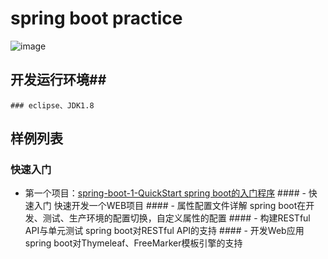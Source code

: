 # spring boot practice
![image](https://github.com/timebusker/spring-boot/raw/master/static/spring-boot.png?raw=true)
## 开发运行环境##
    ### eclipse、JDK1.8

## 样例列表
### 快速入门	
- 第一个项目：[spring-boot-1-QuickStart spring boot的入门程序](http://blog.didispace.com/springbootexception/)
			#### - 快速入门                    快速开发一个WEB项目
			#### - 属性配置文件详解            spring boot在开发、测试、生产环境的配置切换，自定义属性的配置
			#### - 构建RESTful API与单元测试   spring boot对RESTful API的支持
			#### - 开发Web应用                 spring boot对Thymeleaf、FreeMarker模板引擎的支持